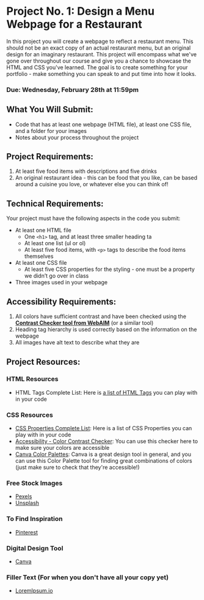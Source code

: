 # Project No. 1: Design a Menu Webpage for a Restaurant

In this project you will create a webpage to reflect a restaurant menu. This should not be an exact copy of an actual restaurant menu, but an original design for an imaginary restaurant. This project will encompass what we've gone over throughout our course and give you a chance to showcase the HTML and CSS you've learned. The goal is to create something for your portfolio - make something you can speak to and put time into how it looks.

### Due: Wednesday, February 28th at 11:59pm

## What You Will Submit:
- Code that has at least one webpage (HTML file), at least one CSS file, and a folder for your images
- Notes about your process throughout the project

## Project Requirements:
1. At least five food items with descriptions and five drinks
2. An original restaurant idea - this can be food that you like, can be based around a cuisine you love, or whatever else you can think of!

## Technical Requirements:
Your project must have the following aspects in the code you submit:
- At least one HTML file
    - One `<h1>` tag, and at least three smaller heading ta
    - At least one list (ul or ol)
    - At least five food items, with `<p>` tags to describe the food items themselves
- At least one CSS file
    - At least five CSS properties for the styling - one must be a property we didn’t go over in class
- Three images used in your webpage

## Accessibility Requirements:
1. All colors have sufficient contrast and have been checked using the **[Contrast Checker tool from WebAIM](https://webaim.org/resources/contrastchecker/)** (or a similar tool)
2. Heading tag hierarchy is used correctly based on the information on the webpage
3. All images have alt text to describe what they are

## Project Resources:
### HTML Resources
- HTML Tags Complete List: Here is [a list of HTML Tags](https://www.w3schools.com/TAGS/default.asp) you can play with in your code

### CSS Resources
- [CSS Properties Complete List](https://www.w3schools.com/cssref/index.php): Here is a list of CSS Properties you can play with in your code
- [Accessibility - Color Contrast Checker](https://webaim.org/resources/contrastchecker/): You can use this checker here to make sure your colors are accessible
- [Canva Color Palettes](https://www.canva.com/colors/color-palettes/): Canva is a great design tool in general, and you can use this Color Palette tool for finding great combinations of colors (just make sure to check that they're accessible!)

### Free Stock Images
- [Pexels](https://www.pexels.com/)
- [Unsplash](https://unsplash.com/)

### To Find Inspiration
- [Pinterest](https://www.pinterest.com/)

### Digital Design Tool
- [Canva](https://www.canva.com/)

### Filler Text (For when you don't have all your copy yet)
- [LoremIpsum.io](https://loremipsum.io/)